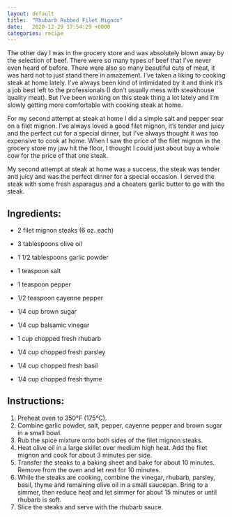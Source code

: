 ```yaml
---
layout: default
title:  "Rhubarb Rubbed Filet Mignon"
date:   2020-12-29 17:54:29 +0000
categories: recipe
---
```

The other day I was in the grocery store and was absolutely blown away by the selection of beef. There were so many types of beef that I’ve never even heard of before. There were also so many beautiful cuts of meat, it was hard not to just stand there in amazement. I’ve taken a liking to cooking steak at home lately. I’ve always been kind of intimidated by it and think it’s a job best left to the professionals (I don’t usually mess with steakhouse quality meat). But I’ve been working on this steak thing a lot lately and I’m slowly getting more comfortable with cooking steak at home.

For my second attempt at steak at home I did a simple salt and pepper sear on a filet mignon. I’ve always loved a good filet mignon, it’s tender and juicy and the perfect cut for a special dinner, but I’ve always thought it was too expensive to cook at home. When I saw the price of the filet mignon in the grocery store my jaw hit the floor, I thought I could just about buy a whole cow for the price of that one steak.

My second attempt at steak at home was a success, the steak was tender and juicy and was the perfect dinner for a special occasion. I served the steak with some fresh asparagus and a cheaters garlic butter to go with the steak.


## Ingredients:

- 2 filet mignon steaks (6 oz. each)
- 3 tablespoons olive oil
- 1 1/2 tablespoons garlic powder
- 1 teaspoon salt
- 1 teaspoon pepper
- 1/2 teaspoon cayenne pepper
- 1/4 cup brown sugar

- 1/4 cup balsamic vinegar

- 1 cup chopped fresh rhubarb

- 1/4 cup chopped fresh parsley

- 1/4 cup chopped fresh basil

- 1/4 cup chopped fresh thyme


## Instructions:

1. Preheat oven to 350°F (175°C).
2. Combine garlic powder, salt, pepper, cayenne pepper and brown sugar in a small bowl.
3. Rub the spice mixture onto both sides of the filet mignon steaks.
4. Heat olive oil in a large skillet over medium high heat. Add the filet mignon and cook for about 3 minutes per side.
5. Transfer the steaks to a baking sheet and bake for about 10 minutes. Remove from the oven and let rest for 10 minutes.
6. While the steaks are cooking, combine the vinegar, rhubarb, parsley, basil, thyme and remaining olive oil in a small saucepan. Bring to a simmer, then reduce heat and let simmer for about 15 minutes or until rhubarb is soft.
7. Slice the steaks and serve with the rhubarb sauce.

